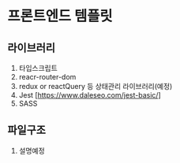 # 프론트엔드 템플릿

## 라이브러리

1. 타입스크립트
2. reacr-router-dom
3. redux or reactQuery 등 상태관리 라이브러리(예정)
4. Jest [https://www.daleseo.com/jest-basic/]
5. SASS

## 파일구조

1. 설명예정
